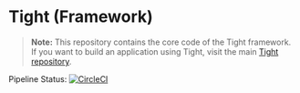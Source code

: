 # Tight (Framework)

> **Note:** This repository contains the core code of the Tight framework. If you want to build an application using Tight, visit the main [Tight repository](https://github.com/agjmills/tight).

Pipeline Status: [![CircleCI](https://circleci.com/gh/agjmills/tight-framework.svg?style=svg)](https://circleci.com/gh/agjmills/tight-framework)